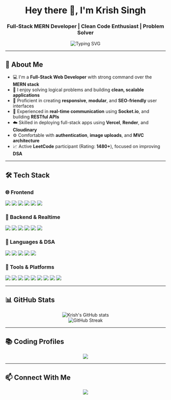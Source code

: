 <h1 align="center">Hey there 👋, I'm Krish Singh</h1>
<h3 align="center">Full-Stack MERN Developer | Clean Code Enthusiast | Problem Solver</h3>

<p align="center">
  <img 
    src="https://readme-typing-svg.demolab.com?font=Fira+Code&weight=500&size=22&pause=1000&color=00F5FF&center=true&vCenter=true&width=800&lines=Building+scalable+and+responsive+MERN+stack+applications;RESTful+APIs+%7C+Real-time+Apps+%7C+Cloud+Deployments;Clean+UI%2C+Modular+Code%2C+SEO+Friendly+Designs" 
    alt="Typing SVG" 
  />
</p>

---

## 🚀 About Me

- 💻 I'm a **Full-Stack Web Developer** with strong command over the **MERN stack**
- 🧠 I enjoy solving logical problems and building **clean, scalable applications**
- 📱 Proficient in creating **responsive**, **modular**, and **SEO-friendly** user interfaces
- 🔁 Experienced in **real-time communication** using **Socket.io**, and building **RESTful APIs**
- ☁️ Skilled in deploying full-stack apps using **Vercel**, **Render**, and **Cloudinary**
- ⚙️ Comfortable with **authentication**, **image uploads**, and **MVC architecture**
- 📈 Active **LeetCode** participant (Rating: **1480+**), focused on improving **DSA**

---

## 🛠️ Tech Stack

### 🌐 Frontend
<p>
  <img src="https://img.shields.io/badge/HTML5-E34F26?style=for-the-badge&logo=html5&logoColor=white"/>
  <img src="https://img.shields.io/badge/CSS3-1572B6?style=for-the-badge&logo=css3&logoColor=white"/>
  <img src="https://img.shields.io/badge/TailwindCSS-06B6D4?style=for-the-badge&logo=tailwindcss&logoColor=white"/>
  <img src="https://img.shields.io/badge/SCSS-CC6699?style=for-the-badge&logo=sass&logoColor=white"/>
  <img src="https://img.shields.io/badge/SASS-CC6699?style=for-the-badge&logo=sass&logoColor=white"/>
  <img src="https://img.shields.io/badge/ReactJS-61DAFB?style=for-the-badge&logo=react&logoColor=black"/>
</p>

### 🧠 Backend & Realtime
<p>
  <img src="https://img.shields.io/badge/NodeJS-339933?style=for-the-badge&logo=nodedotjs&logoColor=white"/>
  <img src="https://img.shields.io/badge/ExpressJS-000000?style=for-the-badge&logo=express&logoColor=white"/>
  <img src="https://img.shields.io/badge/Socket.io-010101?style=for-the-badge&logo=socket.io&logoColor=white"/>
  <img src="https://img.shields.io/badge/MongoDB-47A248?style=for-the-badge&logo=mongodb&logoColor=white"/>
  <img src="https://img.shields.io/badge/REST%20API-007396?style=for-the-badge&logo=apachespark&logoColor=white"/>
  <img src="https://img.shields.io/badge/MVC%20Architecture-blue?style=for-the-badge"/>
</p>

### 💬 Languages & DSA
<p>
  <img src="https://img.shields.io/badge/JavaScript-F7DF1E?style=for-the-badge&logo=javascript&logoColor=black"/>
  <img src="https://img.shields.io/badge/Python-3776AB?style=for-the-badge&logo=python&logoColor=white"/>
  <img src="https://img.shields.io/badge/Java-007396?style=for-the-badge&logo=java&logoColor=white"/>
  <img src="https://img.shields.io/badge/C-00599C?style=for-the-badge&logo=c&logoColor=white"/>
  <img src="https://img.shields.io/badge/SQL-4479A1?style=for-the-badge&logo=postgresql&logoColor=white"/>
</p>

### 🧰 Tools & Platforms
<p>
  <img src="https://img.shields.io/badge/VSCode-007ACC?style=for-the-badge&logo=visual-studio-code&logoColor=white"/>
  <img src="https://img.shields.io/badge/Git-F05032?style=for-the-badge&logo=git&logoColor=white"/>
  <img src="https://img.shields.io/badge/GitHub-181717?style=for-the-badge&logo=github&logoColor=white"/>
  <img src="https://img.shields.io/badge/GitBash-black?style=for-the-badge&logo=git&logoColor=green"/>
  <img src="https://img.shields.io/badge/Postman-FF6C37?style=for-the-badge&logo=postman&logoColor=white"/>
  <img src="https://img.shields.io/badge/Cloudinary-3448C5?style=for-the-badge&logo=cloudinary&logoColor=white"/>
  <img src="https://img.shields.io/badge/Vercel-000000?style=for-the-badge&logo=vercel&logoColor=white"/>
  <img src="https://img.shields.io/badge/Render-46E3B7?style=for-the-badge&logo=render&logoColor=black"/>
  <img src="https://img.shields.io/badge/Figma-F24E1E?style=for-the-badge&logo=figma&logoColor=white"/>
</p>

---

## 📊 GitHub Stats

<p align="center">
  <img src="https://github-readme-stats.vercel.app/api?username=kakusingh120&show_icons=true&theme=tokyonight" alt="Krish's GitHub stats" />
  <br />
  <img src="https://streak-stats.demolab.com/?user=kakusingh120&theme=tokyonight" alt="GitHub Streak" />
</p>

---

## 📚 Coding Profiles

<p align="center">
  <a href="https://leetcode.com/u/krishsingh123/" target="_blank">
    <img src="https://img.shields.io/badge/LeetCode-FFA116?style=for-the-badge&logo=leetcode&logoColor=black"/>
  </a>
</p>

---

## 📫 Connect With Me

<p align="center">
  <a href="https://www.linkedin.com/in/krish-singh-9023b12a8/" target="_blank">
    <img src="https://img.shields.io/badge/LinkedIn-0A66C2?style=for-the-badge&logo=linkedin&logoColor=white"/>
  </a>
</p>
